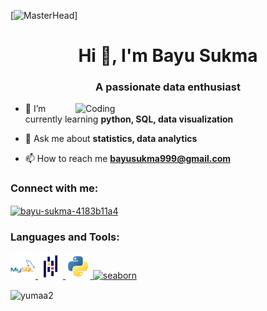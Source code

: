 [![MasterHead](https://im5.ezgif.com/tmp/ezgif-5-db738e83ab.gif)]

<h1 align="center">Hi 👋, I'm Bayu Sukma</h1>
<h3 align="center">A passionate data enthusiast</h3>
<img align="right" alt="Coding" width="400" src="https://gifdb.com/images/high/hey-there-peach-cat-0sxrk1g5b67cleoa.gif">

- 🌱 I’m currently learning **python, SQL, data visualization**

- 💬 Ask me about **statistics, data analytics**

- 📫 How to reach me **bayusukma999@gmail.com**

<h3 align="left">Connect with me:</h3>
<p align="left">
<a href="https://linkedin.com/in/bayu-sukma-4183b11a4" target="blank"><img align="center" src="https://raw.githubusercontent.com/rahuldkjain/github-profile-readme-generator/master/src/images/icons/Social/linked-in-alt.svg" alt="bayu-sukma-4183b11a4" height="30" width="40" /></a>
</p>

<h3 align="left">Languages and Tools:</h3>
<p align="left"> <a href="https://www.mysql.com/" target="_blank" rel="noreferrer"> <img src="https://raw.githubusercontent.com/devicons/devicon/master/icons/mysql/mysql-original-wordmark.svg" alt="mysql" width="40" height="40"/> </a> <a href="https://pandas.pydata.org/" target="_blank" rel="noreferrer"> <img src="https://raw.githubusercontent.com/devicons/devicon/2ae2a900d2f041da66e950e4d48052658d850630/icons/pandas/pandas-original.svg" alt="pandas" width="40" height="40"/> </a> <a href="https://www.python.org" target="_blank" rel="noreferrer"> <img src="https://raw.githubusercontent.com/devicons/devicon/master/icons/python/python-original.svg" alt="python" width="40" height="40"/> </a> <a href="https://seaborn.pydata.org/" target="_blank" rel="noreferrer"> <img src="https://seaborn.pydata.org/_images/logo-mark-lightbg.svg" alt="seaborn" width="40" height="40"/> </a> </p>

<p><img align="center" src="https://github-readme-streak-stats.herokuapp.com/?user=yumaa2&" alt="yumaa2" /></p>
